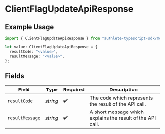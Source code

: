 # ClientFlagUpdateApiResponse

## Example Usage

```typescript
import { ClientFlagUpdateApiResponse } from "authlete-typescript-sdk/models/operations";

let value: ClientFlagUpdateApiResponse = {
  resultCode: "<value>",
  resultMessage: "<value>",
};
```

## Fields

| Field                                                      | Type                                                       | Required                                                   | Description                                                |
| ---------------------------------------------------------- | ---------------------------------------------------------- | ---------------------------------------------------------- | ---------------------------------------------------------- |
| `resultCode`                                               | *string*                                                   | :heavy_check_mark:                                         | The code which represents the result of the API call.      |
| `resultMessage`                                            | *string*                                                   | :heavy_check_mark:                                         | A short message which explains the result of the API call. |